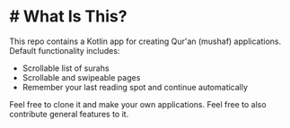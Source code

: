 # \# What Is This?



This repo contains a Kotlin app for creating Qur'an (mushaf) applications. Default functionality includes:



* Scrollable list of surahs
* Scrollable and swipeable pages
* Remember your last reading spot and continue automatically



Feel free to clone it and make your own applications. Feel free to also contribute general features to it.

